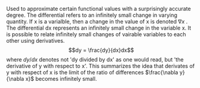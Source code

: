 Used to approximate certain functional values with a surprisingly accurate degree. The differential refers to an infinitely small change in varying quantity. If x is a varialble, then a change in the value of x is denoted $\nabla x$ . The differential dx represents an infinitely small change in the variable x. It is possible to relate infinitely small changes of vairable variables to each other using derivatives. $$dy = \frac{dy}{dx}dx$$ where $dy/dx$ denotes not 'dy divided by dx' as one would read, but 'the derivative of y with respect to x'. This summarizes the idea that derivates of y with respect of x is the limit of the ratio of differences $\frac{\nabla y}{\nabla x}$ becomes infinitely small.

